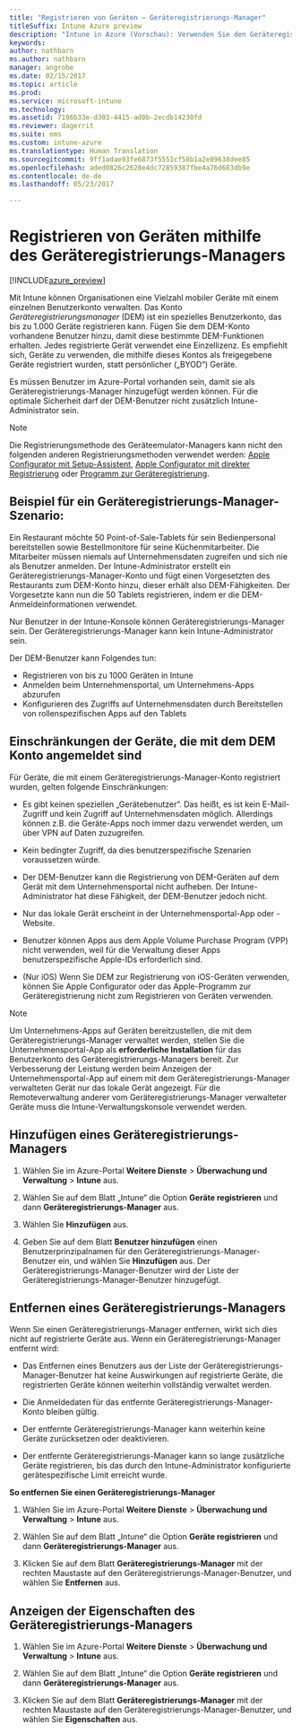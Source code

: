 ```yaml
---
title: "Registrieren von Geräten – Geräteregistrierungs-Manager"
titleSuffix: Intune Azure preview
description: "Intune in Azure (Vorschau): Verwenden Sie den Geräteregistrierungs-Manager für die Registrierung von Geräten in Intune. "
keywords: 
author: nathbarn
ms.author: nathbarn
manager: angrobe
ms.date: 02/15/2017
ms.topic: article
ms.prod: 
ms.service: microsoft-intune
ms.technology: 
ms.assetid: 7196b33e-d303-4415-ad0b-2ecdb14230fd
ms.reviewer: dagerrit
ms.suite: ems
ms.custom: intune-azure
ms.translationtype: Human Translation
ms.sourcegitcommit: 9ff1adae93fe6873f5551cf58b1a2e89638dee85
ms.openlocfilehash: aded0826c2628e4dc72859387fbe4a76d683db9e
ms.contentlocale: de-de
ms.lasthandoff: 05/23/2017

---
```


# <a name="enroll-devices-using-device-enrollment-manager"></a>Registrieren von Geräten mithilfe des Geräteregistrierungs-Managers

[!INCLUDE[azure_preview](./includes/azure_preview.md)]

Mit Intune können Organisationen eine Vielzahl mobiler Geräte mit einem einzelnen Benutzerkonto verwalten. Das Konto *Geräteregistrierungsmanager* (DEM) ist ein spezielles Benutzerkonto, das bis zu 1.000 Geräte registrieren kann. Fügen Sie dem DEM-Konto vorhandene Benutzer hinzu, damit diese bestimmte DEM-Funktionen erhalten. Jedes registrierte Gerät verwendet eine Einzellizenz. Es empfiehlt sich, Geräte zu verwenden, die mithilfe dieses Kontos als freigegebene Geräte registriert wurden, statt persönlicher („BYOD“) Geräte.  

Es müssen Benutzer im Azure-Portal vorhanden sein, damit sie als Geräteregistrierungs-Manager hinzugefügt werden können. Für die optimale Sicherheit darf der DEM-Benutzer nicht zusätzlich Intune-Administrator sein.

>[!NOTE]
>Die Registrierungsmethode des Geräteemulator-Managers kann nicht den folgenden anderen Registrierungsmethoden verwendet werden: [Apple Configurator mit Setup-Assistent](apple-configurator-setup-assistant-enroll-ios.md), [Apple Configurator mit direkter Registrierung](apple-configurator-direct-enroll-ios.md) oder [Programm zur Geräteregistrierung](device-enrollment-program-enroll-ios.md). 

## <a name="example-of-a-device-enrollment-manager-scenario"></a>Beispiel für ein Geräteregistrierungs-Manager-Szenario:

Ein Restaurant möchte 50 Point-of-Sale-Tablets für sein Bedienpersonal bereitstellen sowie Bestellmonitore für seine Küchenmitarbeiter. Die Mitarbeiter müssen niemals auf Unternehmensdaten zugreifen und sich nie als Benutzer anmelden. Der Intune-Administrator erstellt ein Geräteregistrierungs-Manager-Konto und fügt einen Vorgesetzten des Restaurants zum DEM-Konto hinzu, dieser erhält also DEM-Fähigkeiten. Der Vorgesetzte kann nun die 50 Tablets registrieren, indem er die DEM-Anmeldeinformationen verwendet.

Nur Benutzer in der Intune-Konsole können Geräteregistrierungs-Manager sein. Der Geräteregistrierungs-Manager kann kein Intune-Administrator sein.

Der DEM-Benutzer kann Folgendes tun:

-   Registrieren von bis zu 1000 Geräten in Intune
-   Anmelden beim Unternehmensportal, um Unternehmens-Apps abzurufen
-   Konfigurieren des Zugriffs auf Unternehmensdaten durch Bereitstellen von rollenspezifischen Apps auf den Tablets

## <a name="limitations-of-devices-that-are-enrolled-with-a-dem-account"></a>Einschränkungen der Geräte, die mit dem DEM Konto angemeldet sind

Für Geräte, die mit einem Geräteregistrierungs-Manager-Konto registriert wurden, gelten folgende Einschränkungen:

  - Es gibt keinen speziellen „Gerätebenutzer“. Das heißt, es ist kein E-Mail-Zugriff und kein Zugriff auf Unternehmensdaten möglich. Allerdings können z.B. die Geräte-Apps noch immer dazu verwendet werden, um über VPN auf Daten zuzugreifen.

  - Kein bedingter Zugriff, da dies benutzerspezifische Szenarien voraussetzen würde.

  - Der DEM-Benutzer kann die Registrierung von DEM-Geräten auf dem Gerät mit dem Unternehmensportal nicht aufheben. Der Intune-Administrator hat diese Fähigkeit, der DEM-Benutzer jedoch nicht.

  - Nur das lokale Gerät erscheint in der Unternehmensportal-App oder -Website.
 
  - Benutzer können Apps aus dem Apple Volume Purchase Program (VPP) nicht verwenden, weil für die Verwaltung dieser Apps benutzerspezifische Apple-IDs erforderlich sind.
 
  - (Nur iOS) Wenn Sie DEM zur Registrierung von iOS-Geräten verwenden, können Sie Apple Configurator oder das Apple-Programm zur Geräteregistrierung nicht zum Registrieren von Geräten verwenden.


> [!NOTE]
> Um Unternehmens-Apps auf Geräten bereitzustellen, die mit dem Geräteregistrierungs-Manager verwaltet werden, stellen Sie die Unternehmensportal-App als **erforderliche Installation** für das Benutzerkonto des Geräteregistrierungs-Managers bereit.
> Zur Verbesserung der Leistung werden beim Anzeigen der Unternehmensportal-App auf einem mit dem Geräteregistrierungs-Manager verwalteten Gerät nur das lokale Gerät angezeigt. Für die Remoteverwaltung anderer vom Geräteregistrierungs-Manager verwalteter Geräte muss die Intune-Verwaltungskonsole verwendet werden.


## <a name="add-a-device-enrollment-manager"></a>Hinzufügen eines Geräteregistrierungs-Managers

1.  Wählen Sie im Azure-Portal **Weitere Dienste** > **Überwachung und Verwaltung** > **Intune** aus.

2.  Wählen Sie auf dem Blatt „Intune“ die Option **Geräte registrieren** und dann **Geräteregistrierungs-Manager** aus.

3.  Wählen Sie **Hinzufügen** aus.

4.  Geben Sie auf dem Blatt **Benutzer hinzufügen** einen Benutzerprinzipalnamen für den Geräteregistrierungs-Manager-Benutzer ein, und wählen Sie **Hinzufügen** aus. Der Geräteregistrierungs-Manager-Benutzer wird der Liste der Geräteregistrierungs-Manager-Benutzer hinzugefügt.

## <a name="remove-a-device-enrollment-manager"></a>Entfernen eines Geräteregistrierungs-Managers

Wenn Sie einen Geräteregistrierungs-Manager entfernen, wirkt sich dies nicht auf registrierte Geräte aus. Wenn ein Geräteregistrierungs-Manager entfernt wird:

-   Das Entfernen eines Benutzers aus der Liste der Geräteregistrierungs-Manager-Benutzer hat keine Auswirkungen auf registrierte Geräte, die registrierten Geräte können weiterhin vollständig verwaltet werden.

-   Die Anmeldedaten für das entfernte Geräteregistrierungs-Manager-Konto bleiben gültig.

-   Der entfernte Geräteregistrierungs-Manager kann weiterhin keine Geräte zurücksetzen oder deaktivieren.

-   Der entfernte Geräteregistrierungs-Manager kann so lange zusätzliche Geräte registrieren, bis das durch den Intune-Administrator konfigurierte gerätespezifische Limit erreicht wurde.

**So entfernen Sie einen Geräteregistrierungs-Manager**

1. Wählen Sie im Azure-Portal **Weitere Dienste** > **Überwachung und Verwaltung** > **Intune** aus.

2. Wählen Sie auf dem Blatt „Intune“ die Option **Geräte registrieren** und dann **Geräteregistrierungs-Manager** aus.

3. Klicken Sie auf dem Blatt **Geräteregistrierungs-Manager** mit der rechten Maustaste auf den Geräteregistrierungs-Manager-Benutzer, und wählen Sie **Entfernen** aus.

## <a name="view-the-properties-of-a-device-enrollment-manager"></a>Anzeigen der Eigenschaften des Geräteregistrierungs-Managers

1. Wählen Sie im Azure-Portal **Weitere Dienste** > **Überwachung und Verwaltung** > **Intune** aus.

2. Wählen Sie auf dem Blatt „Intune“ die Option **Geräte registrieren** und dann **Geräteregistrierungs-Manager** aus.

3. Klicken Sie auf dem Blatt **Geräteregistrierungs-Manager** mit der rechten Maustaste auf den Geräteregistrierungs-Manager-Benutzer, und wählen Sie **Eigenschaften** aus.

